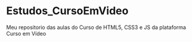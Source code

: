 # Estudos_CursoEmVideo
 Meu repositorio das aulas do Curso de HTML5, CSS3 e JS da plataforma Curso em Vídeo

